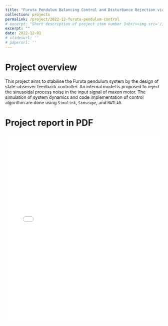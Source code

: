 ```yaml
---
title: "Furuta Pendulum Balancing Control and Disturbance Rejection via State-Observer Feedback and Internal Model Design"
collection: projects
permalink: /project/2022-12-furuta-pendulum-control
# excerpt: "Short description of project item number 1<br/><img src='/images/500x300.png'>"
excerpt: ""
date: 2022-12-01
# slidesurl: ''
# paperurl: ''
---
```


# Project overview

This project aims to stabilise the Furuta pendulum system by the design of state-observer feedback controller. An internal model is proposed to reject the sinusoidal process noise in the input signal of maxon motor. The simulation of system dynamics and code implementation of control algorithm are done using ``Simulink``, ``Simscape``, and ``MATLAB``.


# Project report in PDF

<embed src="/files/pdfs/projects/furuta_pendulum_control.pdf" type="application/pdf" width="100%" height="600px" />

